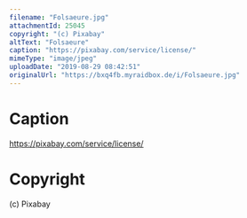 ```yaml
---
filename: "Folsaeure.jpg"
attachmentId: 25045
copyright: "(c) Pixabay"
altText: "Folsaeure"
caption: "https://pixabay.com/service/license/"
mimeType: "image/jpeg"
uploadDate: "2019-08-29 08:42:51"
originalUrl: "https://bxq4fb.myraidbox.de/i/Folsaeure.jpg"
---
```


# Caption

https://pixabay.com/service/license/

# Copyright

(c) Pixabay
